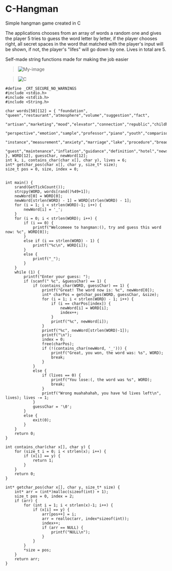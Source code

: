 # C-Hangman
Simple hangman game created in C

The applications chooses from an array of words a random one and gives the player 5 tries to guess the word letter by letter, if the player chooses right, all secret spaces in the word that matched with the player's input will be shown, if not, the player's "lifes" will go down by one. Lives in total are 5.

Self-made string functions made for making the job easier


>![My-image](ingore.png)


>![C](https://img.shields.io/badge/c-%2300599C.svg?style=for-the-badge&logo=c&logoColor=white)
```
#define _CRT_SECURE_NO_WARNINGS
#include <stdio.h>
#include <stdlib.h>
#include <String.h>

char words[50][12] = { "foundation", "queen","restaurant","atmosphere","volume","suggestion","fact",
	"artisan","marketing","mood","elevator","connection","republic","childhood","outcome","application","soup",
	"perspective","emotion","sample","professor","piano","youth","comparison","college","pie","orange","person",
	"instance","measurement","anxiety","marriage","lake","procedure","bread","nature","relation","uncle","moment",
	"guest","maintenance","inflation","guidance","definition","hotel","news","way","error","mom","loss" }, WORD[12], guessChar, newWord[12];
int k, i, contains_char(char x[], char y), lives = 6;
int* getchar_pos(char x[], char y, size_t* size);
size_t pos = 0, size, index = 0;


int main() {
	srand(GetTickCount());
	strcpy(WORD, words[rand()%49+1]);
	newWord[0] = WORD[0];
	newWord[strlen(WORD) - 1] = WORD[strlen(WORD) - 1];
	for (i = 1; i < strlen(WORD)-1; i++) {
		newWord[i] = '_';
	}
	for (i = 0; i < strlen(WORD); i++) {
		if (i == 0) {
			printf("Welcomeee to hangman:(), try and guess this word now: %c", WORD[0]);
		}
		else if (i == strlen(WORD) - 1) {
			printf("%c\n", WORD[i]);
		}
		else {
			printf("_");
		}
	}
	while (1) {
		printf("Enter your guess: ");
		if (scanf(" %c", &guessChar) == 1) {
			if (contains_char(WORD, guessChar) == 1) {
				printf("Great! The word now is: %c", newWord[0]);
				int* charPos = getchar_pos(WORD, guessChar, &size);
				for (i = 1; i < strlen(WORD) - 1; i++) {
					if (i == charPos[index]) {
						newWord[i] = WORD[i];
						index++;
					}
					printf("%c", newWord[i]);
				}
				printf("%c", newWord[strlen(WORD)-1]);
				printf("\n");
				index = 0;
				free(charPos);
				if (!(contains_char(newWord, '_'))) {
					printf("Great, you won, the word was: %s", WORD);
					break;
				}
			}
			else {
				if (lives == 0) {
					printf("You lose:(, the word was %s", WORD);
					break;
				}
				printf("Wrong muahahahah, you have %d lives left\n", lives); lives -= 1;
			}
			guessChar = '\0';
		}
		else {
			exit(0);
		}
	}
	return 0;
}

int contains_char(char x[], char y) {
	for (size_t i = 0; i < strlen(x); i++) {
		if (x[i] == y) {
			return 1;
		}
	}
	return 0;
}

int* getchar_pos(char x[], char y, size_t* size) {
	int* arr = (int*)malloc(sizeof(int) + 1);
	size_t pos = 0, index = 2;
	if (arr) {
		for (int i = 1; i < strlen(x)-1; i++) {
			if (x[i] == y) {
				arr[pos++] = i;
				arr = realloc(arr, index*sizeof(int));
				index++;
				if (arr == NULL) {
					printf("NULL\n");
				}
			}
		}
		*size = pos;
	}
	return arr;
}
```
